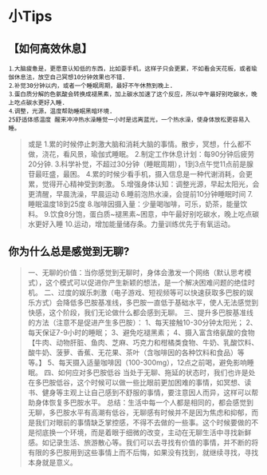 # 小Tips

  ## 【如何高效休息】

    ⒈大脑疲惫是，更愿意认知低的东西，比如耍手机，这样子只会更累，不如看会天花板，或者瑜伽休息法，放空自己冥想10分钟效果也不错.
    ⒉补觉30分钟以内，或者一个睡眠周期，最好不午休熬到晚上.
    ⒊蛋白质分解的色氨酸会转换成褪黑素，加上碳水加速了这个反应，所以中午最好别吃碳水，晚上吃点碳水更好入睡.
    ⒋调整，光源，温度帮助睡眠黑暗环境.
    25舒适体感温度 醒来冲冲热水澡睡觉一小时是远离蓝光，一个热水澡，使身体放松更容易入睡。
  > 或是
    1.累的时候停止刺激大脑和消耗大脑的事情。散步，冥想，什么都不做，浇花，看风景，瑜伽式睡眠。
    2.制定工作休息计划：每90分钟后疲劳20分钟.
    3.科学补觉，不超过30分钟（睡眠周期），1到3点午觉11点前是腺苷最旺盛，最困。
    4.累的时候少看手机，摄入信息是一种代谢消耗，会更累，觉得开心精神受到刺激。
    5.增强身体认知：调整光源，早起太阳光，会更清醒，早晨洗澡，早晨运动
    6.睡前泡热水澡，会提前10分钟睡眠时间
    7.睡眠温度18到25度
    8.咖啡因摄入量：少量喝咖啡，可乐，奶茶，能量饮料。
    9.饮食8分饱，蛋白质~褪黑素~困意，中午最好别吃碳水，晚上吃点碳水更好入睡
    10.运动，增加能量储存条。力量训练优先于有氧运动。

  ## 你为什么总是感觉到无聊?

> 一、无聊的价值：当你感觉到无聊时，身体会激发一个网络（默认思考模式），这个模式可以促进你产生新颖的想法，是一个解决困难问题的绝佳时机。
二、过度的娱乐刺激（电子游戏、短视频等可以快速获取多巴胺的娱乐方式）会降低多巴胺基准线，多巴胺一直低于基础水平，使人无法感觉到快感，这个阶段，我们无论做什么都会感到无聊。
三、提升多巴胺基准线的方法（注意不是促进产生多巴胺）：
1、每天接触10-30分钟太阳光；
2、每天保证7-9小时的睡眠；
3、避免吃褪黑素；
4、摄入富含络氨酸的食物【牛肉、动物肝脏、鱼肉、芝麻、巧克力和柑橘类食物、牛奶、乳酸饮料、酸牛奶、菠萝、香蕉、无花果、茶叶（含咖啡因的各种饮料和食品）等等。】
5、每天摄入适量咖啡因（100-300mg），12点之前喝，避免影响睡眠。
四、如何应对多巴胺低谷
当处于无聊、拖延的状态时，我们也许是处在多巴胺低谷，这个时候可以做一些比眼前更加困难的事情，如冥想、读书、健身等主观上让自己感到不舒服的事情，要注意因人而异，这样可以帮助身体恢复多巴胺水平。
总结：生活中每一个人都是相同的，都会感觉到无聊，多巴胺水平有高潮有低谷，无聊感有时候并不是因为焦虑和抑郁，而是我们对眼前的事情缺乏掌控感，不得不去做的一些事。这个时候要做的不是彻底换一个环境，而是着眼于细微的改变，主动在无聊生活中寻找新鲜感。如记录生活、旅游散心等。我们可以去寻找有价值的事情，并不断的将有限的多巴胺用到这些事情上而不后悔，如果没有找到，就继续寻找，寻找本身就是意义。